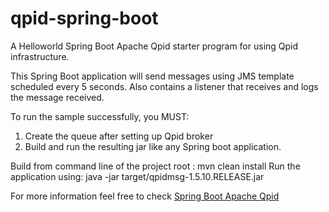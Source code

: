 # qpid-spring-boot
A Helloworld Spring Boot Apache Qpid starter program for using Qpid infrastructure.

This Spring Boot application will send messages using JMS template scheduled every 5 seconds. Also contains a listener that receives and logs the message received.

To run the sample successfully, you MUST:

1. Create the queue after setting up Qpid broker 
2. Build and run the resulting jar like any Spring boot application.

Build from command line of the project root :  mvn clean install
Run the application using: java -jar target/qpidmsg-1.5.10.RELEASE.jar

For more information feel free to check [Spring Boot Apache Qpid](https://iamtrishulpani.wordpress.com/2018/02/18/spring-boot-apache-qpid-starter/)
